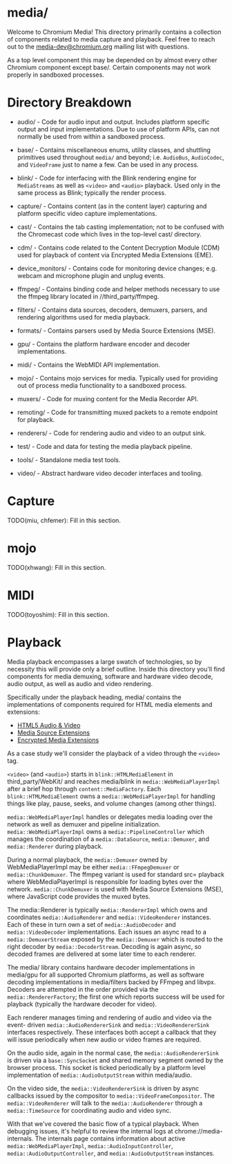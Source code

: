 # media/

Welcome to Chromium Media! This directory primarily contains a collection of
components related to media capture and playback.  Feel free to reach out to the
media-dev@chromium.org mailing list with questions.

As a top level component this may be depended on by almost every other Chromium
component except base/. Certain components may not work properly in sandboxed
processes.



# Directory Breakdown

* audio/ - Code for audio input and output. Includes platform specific output
and input implementations. Due to use of platform APIs, can not normally be used
from within a sandboxed process.

* base/ - Contains miscellaneous enums, utility classes, and shuttling
primitives used throughout `media/` and beyond; i.e. `AudioBus`, `AudioCodec`, and
`VideoFrame` just to name a few. Can be used in any process.

* blink/ - Code for interfacing with the Blink rendering engine for `MediaStreams`
as well as `<video>` and `<audio>` playback. Used only in the same process as Blink;
typically the render process.

* capture/ - Contains content (as in the content layer) capturing and platform
specific video capture implementations.

* cast/ - Contains the tab casting implementation; not to be confused with the
Chromecast code which lives in the top-level cast/ directory.

* cdm/ - Contains code related to the Content Decryption Module (CDM) used for
playback of content via Encrypted Media Extensions (EME).

* device_monitors/ - Contains code for monitoring device changes; e.g. webcam
and microphone plugin and unplug events.

* ffmpeg/ - Contains binding code and helper methods necessary to use the ffmpeg
library located in //third_party/ffmpeg.

* filters/ - Contains data sources, decoders, demuxers, parsers, and rendering
algorithms used for media playback.

* formats/ - Contains parsers used by Media Source Extensions (MSE).

* gpu/ - Contains the platform hardware encoder and decoder implementations.

* midi/ - Contains the WebMIDI API implementation.

* mojo/ - Contains mojo services for media. Typically used for providing out of
process media functionality to a sandboxed process.

* muxers/ - Code for muxing content for the Media Recorder API.

* remoting/ - Code for transmitting muxed packets to a remote endpoint for
playback.

* renderers/ - Code for rendering audio and video to an output sink.

* test/ - Code and data for testing the media playback pipeline.

* tools/ - Standalone media test tools.

* video/ - Abstract hardware video decoder interfaces and tooling.



# Capture

TODO(miu, chfemer): Fill in this section.



# mojo

TODO(xhwang): Fill in this section.



# MIDI

TODO(toyoshim): Fill in this section.



# Playback

Media playback encompasses a large swatch of technologies, so by necessity this
will provide only a brief outline. Inside this directory you'll find components
for media demuxing, software and hardware video decode, audio output, as well as
audio and video rendering.

Specifically under the playback heading, media/ contains the implementations of
components required for HTML media elements and extensions:

* [HTML5 Audio & Video](https://dev.w3.org/html5/spec-author-view/video.html)
* [Media Source Extensions](https://www.w3.org/TR/media-source/)
* [Encrypted Media Extensions](https://www.w3.org/TR/encrypted-media/)

As a case study we'll consider the playback of a video through the `<video>` tag.

`<video>` (and `<audio>`) starts in `blink::HTMLMediaElement` in
third_party/WebKit/ and reaches media/blink in `media::WebMediaPlayerImpl`
after a brief hop through `content::MediaFactory`. Each
`blink::HTMLMediaElement` owns a `media::WebMediaPlayerImpl` for handling
things like play, pause, seeks, and volume changes (among other things).

`media::WebMediaPlayerImpl` handles or delegates media loading over the network
as well as demuxer and pipeline initialization. `media::WebMediaPlayerImpl`
owns a `media::PipelineController` which manages the coordination of a
`media::DataSource`, `media::Demuxer`, and `media::Renderer` during playback.

During a normal playback, the `media::Demuxer` owned by WebMediaPlayerImpl may
be either `media::FFmpegDemuxer` or `media::ChunkDemuxer`. The ffmpeg variant
is used for standard src= playback where WebMediaPlayerImpl is responsible for
loading bytes over the network. `media::ChunkDemuxer` is used with Media Source
Extensions (MSE), where JavaScript code provides the muxed bytes.

The media::Renderer is typically `media::RendererImpl` which owns and
coordinates `media::AudioRenderer` and `media::VideoRenderer` instances. Each
of these in turn own a set of `media::AudioDecoder` and `media::VideoDecoder`
implementations. Each issues an async read to a `media::DemuxerStream` exposed
by the `media::Demuxer` which is routed to the right decoder by
`media::DecoderStream`. Decoding is again async, so decoded frames are
delivered at some later time to each renderer.

The media/ library contains hardware decoder implementations in media/gpu for
all supported Chromium platforms, as well as software decoding implementations
in media/filters backed by FFmpeg and libvpx. Decoders are attempted in the
order provided via the `media::RendererFactory`; the first one which reports
success will be used for playback (typically the hardware decoder for video).

Each renderer manages timing and rendering of audio and video via the event-
driven `media::AudioRendererSink` and `media::VideoRendererSink` interfaces
respectively. These interfaces both accept a callback that they will issue
periodically when new audio or video frames are required.

On the audio side, again in the normal case, the `media::AudioRendererSink` is
driven via a `base::SyncSocket` and shared memory segment owned by the browser
process. This socket is ticked periodically by a platform level implementation
of `media::AudioOutputStream` within media/audio.

On the video side, the `media::VideoRendererSink` is driven by async callbacks
issued by the compositor to `media::VideoFrameCompositor`. The
`media::VideoRenderer` will talk to the `media::AudioRenderer` through a
`media::TimeSource` for coordinating audio and video sync.

With that we've covered the basic flow of a typical playback. When debugging
issues, it's helpful to review the internal logs at chrome://media-internals.
The internals page contains information about active
`media::WebMediaPlayerImpl`, `media::AudioInputController`,
`media::AudioOutputController`, and `media::AudioOutputStream` instances.
